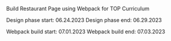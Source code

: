 Build Restaurant Page using Webpack for TOP Curriculum

Design phase start: 06.24.2023
Design phase end: 06.29.2023

Webpack build start: 07.01.2023
Webpack build end: 07.03.2023
